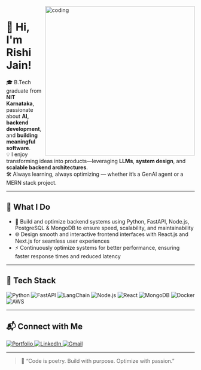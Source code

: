 <img align="right" alt="coding" width="400" src="https://physicsgurukul.files.wordpress.com/2019/02/character-1.gif">

# 👋 Hi, I'm Rishi Jain!

🎓 B.Tech graduate from **NIT Karnataka**, passionate about **AI, backend development**, and **building meaningful software**.  
💡 I enjoy transforming ideas into products—leveraging **LLMs**, **system design**, and **scalable backend architectures**.  
🛠️ Always learning, always optimizing — whether it’s a GenAI agent or a MERN stack project.

---

## 🚀 What I Do

- 🔧 Build and optimize backend systems using Python, FastAPI, Node.js, PostgreSQL & MongoDB to ensure speed, scalability, and maintainability
- 🌐 Design smooth and interactive frontend interfaces with React.js and Next.js for seamless user experiences
- ⚡ Continuously optimize systems for better performance, ensuring faster response times and reduced latency

---

## 🧰 Tech Stack

![Python](https://img.shields.io/badge/Python-3776AB?style=for-the-badge&logo=python&logoColor=white)
![FastAPI](https://img.shields.io/badge/FastAPI-005571?style=for-the-badge&logo=fastapi)
![LangChain](https://img.shields.io/badge/LangChain-blue?style=for-the-badge)
![Node.js](https://img.shields.io/badge/Node.js-339933?style=for-the-badge&logo=node-dot-js&logoColor=white)
![React](https://img.shields.io/badge/React-20232A?style=for-the-badge&logo=react&logoColor=61DAFB)
![MongoDB](https://img.shields.io/badge/MongoDB-4EA94B?style=for-the-badge&logo=mongodb&logoColor=white)
![Docker](https://img.shields.io/badge/Docker-2496ED?style=for-the-badge&logo=docker&logoColor=white)
![AWS](https://img.shields.io/badge/AWS-232F3E?style=for-the-badge&logo=amazon-aws)

---

## 📬 Connect with Me

<p align="left"> <a href="https://rishi-jain-portfolio.vercel.app/" target="_blank"> <img src="https://img.shields.io/badge/Portfolio-000000?style=for-the-badge&logo=vercel&logoColor=white" alt="Portfolio" /> </a> <a href="https://linkedin.com/in/rishi-jain-5a79b7223" target="_blank"> <img src="https://img.shields.io/badge/LinkedIn-0A66C2?style=for-the-badge&logo=linkedin&logoColor=white" alt="LinkedIn" /> </a> <a href="mailto:rishijainai262003@gmail.com" target="_blank"> <img src="https://img.shields.io/badge/Gmail-D14836?style=for-the-badge&logo=gmail&logoColor=white" alt="Gmail" /> </a> </p>


---

> 💬 “Code is poetry. Build with purpose. Optimize with passion.”  
